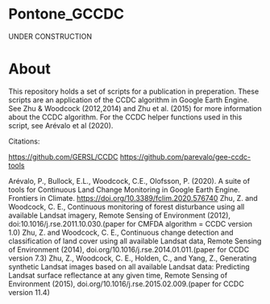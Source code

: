 # Pontone_GCCDC

UNDER CONSTRUCTION

# About
This repository holds a set of scripts for a publication in preperation. These scripts are an application of the CCDC algorithm in Google Earth Engine. See Zhu & Woodcock (2012,2014) and Zhu et al. (2015) for more information about the CCDC algorithm. For the CCDC helper functions used in this script, see Arévalo et al (2020).

Citations:

https://github.com/GERSL/CCDC
https://github.com/parevalo/gee-ccdc-tools

Arévalo, P., Bullock, E.L., Woodcock, C.E., Olofsson, P. (2020). A suite of tools for Continuous Land Change Monitoring in Google Earth Engine. Frontiers in Climate. https://doi.org/10.3389/fclim.2020.576740
Zhu, Z. and Woodcock, C. E., Continuous monitoring of forest disturbance using all available Landsat imagery, Remote Sensing of Environment (2012), doi:10.1016/j.rse.2011.10.030.(paper for CMFDA algorithm = CCDC version 1.0)
Zhu, Z. and Woodcock, C. E., Continuous change detection and classification of land cover using all available Landsat data, Remote Sensing of Environment (2014), doi.org/10.1016/j.rse.2014.01.011.(paper for CCDC version 7.3)
Zhu, Z., Woodcock, C. E., Holden, C., and Yang, Z., Generating synthetic Landsat images based on all available Landsat data: Predicting Landsat surface reflectance at any given time, Remote Sensing of Environment (2015), doi.org/10.1016/j.rse.2015.02.009.(paper for CCDC version 11.4)
